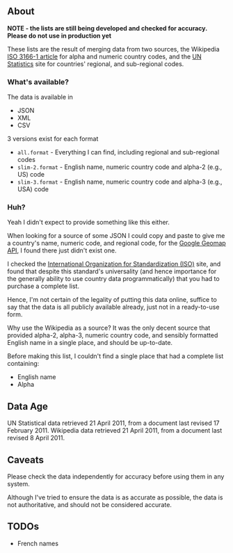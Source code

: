 About
-----

**NOTE - the lists are still being developed and checked for accuracy. Please do not use in production yet**

These lists are the result of merging data from two sources, the Wikipedia [ISO 3166-1 article](http://en.wikipedia.org/wiki/ISO_3166-1#Officially_assigned_code_elements) for alpha and numeric country codes, and the [UN Statistics](http://unstats.un.org/unsd/methods/m49/m49regin.htm) site for countries' regional, and sub-regional codes.

### What's available?

The data is available in

* JSON
* XML
* CSV

3 versions exist for each format

* `all.format` - Everything I can find, including regional and sub-regional codes
* `slim-2.format` - English name, numeric country code and alpha-2 (e.g., US) code
* `slim-3.format` - English name, numeric country code and alpha-3 (e.g., USA) code

### Huh?

Yeah I didn't expect to provide something like this either.

When looking for a source of some JSON I could copy and paste to give me a country's name, numeric code, and regional code, for the [Google Geomap API](http://code.google.com/apis/visualization/documentation/gallery/geomap.html), I found there just didn't exist one. 

I checked the [International Organization for Standardization (ISO)](http://www.iso.org/iso/english_country_names_and_code_elements) site, and found that despite this standard's universality (and hence importance for the generally ability to use country data programmatically) that you had to purchase a complete list. 

Hence, I'm not certain of the legality of putting this data online, suffice to say that the data is all publicly available already, just not in a ready-to-use form.



Why use the Wikipedia as a source? It was the only decent source that provided alpha-2, alpha-3, numeric country code, and sensibly formatted English name in a single place, and should be up-to-date.

Before making this list, I couldn't find a single place that had a complete list containing:

* English name
* Alpha





Data Age
-------

UN Statistical data retrieved 21 April 2011, from a document last revised 17 February 2011.
Wikipedia data retrieved 21 April 2011, from a document last revised 8 April 2011.

Caveats
-------

Please check the data independently for accuracy before using them in any system. 

Although I've tried to ensure the data is as accurate as possible, the data is not authoritative, and should not be considered accurate.

TODOs
-----

* French names
